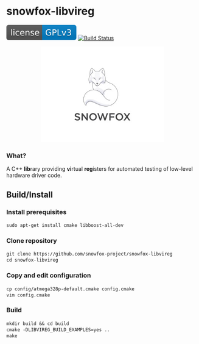 snowfox-libvireg
================
[![GPLv3 License](.ci/badge/license-gplv3-blue.svg)](LICENSE)
[![Build Status](https://travis-ci.org/snowfox-project/snowfox-libvireg.svg?branch=master)](https://travis-ci.org/snowfox-project/snowfox-libvireg)

<p align="center"> 
<img src=".ci/logo/snowfox-os-logo-v2.jpg">
</p>

### What?
A C++ **lib**rary providing **vi**rtual **reg**isters for automated testing of low-level hardware driver code.

## Build/Install
### Install prerequisites
```
sudo apt-get install cmake libboost-all-dev
```

### Clone repository
```
git clone https://github.com/snowfox-project/snowfox-libvireg
cd snowfox-libvireg
```

### Copy and edit configuration
```
cp config/atmega328p-default.cmake config.cmake
vim config.cmake
```

### Build
```
mkdir build && cd build
cmake -DLIBVIREG_BUILD_EXAMPLES=yes ..
make
```

